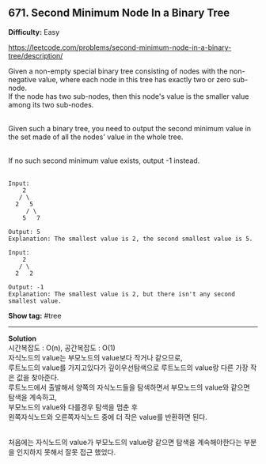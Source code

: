 ## 671. Second Minimum Node In a Binary Tree

**Difficulty:** Easy

https://leetcode.com/problems/second-minimum-node-in-a-binary-tree/description/	

Given a non-empty special binary tree consisting of nodes with the non-negative value, where each node in this tree has exactly two or zero sub-node. <br/>
If the node has two sub-nodes, then this node's value is the smaller value among its two sub-nodes. <br/><br/>

Given such a binary tree, you need to output the second minimum value in the set made of all the nodes' value in the whole tree. <br/><br/>

If no such second minimum value exists, output -1 instead. <br/><br/>

```
Input: 
    2
   / \
  2   5
     / \
    5   7

Output: 5
Explanation: The smallest value is 2, the second smallest value is 5.

Input: 
    2
   / \
  2   2

Output: -1
Explanation: The smallest value is 2, but there isn't any second smallest value.
```

**Show tag:** \#tree

-------------------------------------

**Solution** <br/>
시간복잡도 : O(n), 공간복잡도 : O(1) <br/>
자식노드의 value는 부모노드의 value보다 작거나 같으므로, <br/>
루트노드의 value를 가지고있다가 깊이우선탐색으로 루트노드의 value랑 다른 가장 작은 값을 찾아준다. <br/>
루트노드에서 출발해서 양쪽의 자식노드들을 탐색하면서 부모노드의 value와 같으면 탐색을 계속하고, <br/>
부모노드의 value와 다를경우 탐색을 멈춘 후 <br/>
왼쪽자식노드와 오른쪽자식노드 중에 더 작은 value를 반환하면 된다. <br/><br/>

처음에는 자식노드의 value가 부모노드의 value랑 같으면 탐색을 계속해야한다는 부분을 인지하지 못해서 잘못 접근 했었다.
